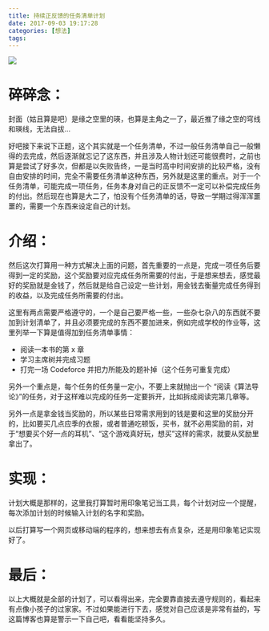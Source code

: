 ```yaml
---
title: 持续正反馈的任务清单计划
date: 2017-09-03 19:17:28
categories: [想法]
tags:
---
```

![](http://chuantu.biz/t6/34/1504437603x2890149823.jpg)

# 碎碎念：

封面（姑且算是吧）是缘之空里的瑛，也算是主角之一了，最近推了缘之空的穹线和瑛线，无法自拔...

好吧接下来说下正题，这个其实就是一个任务清单，不过一般任务清单自己一般懒得的去完成，然后逐渐就忘记了这东西，并且涉及人物计划还可能很费时，之前也算是尝试了好多次，但都是以失败告终，一是当时高中时间安排的比较严格，没有自由安排的时间，完全不需要任务清单这种东西，另外就是这里的重点。对于一个任务清单，可能完成一项任务，任务本身对自己的正反馈不一定可以补偿完成任务的付出。然后现在也算是大二了，怕没有个任务清单的话，导致一学期过得浑浑噩噩的，需要一个东西来设定自己的计划。



# 介绍：

然后这次打算用一种方式解决上面的问题，首先重要的一点是，完成一项任务后要得到一定的奖励，这个奖励要对应完成任务所需要的付出，于是想来想去，感觉最好的奖励就是金钱了，然后就是给自己设定一些计划，用金钱去衡量完成任务得到的收益，以及完成任务所需要的付出。

这里有两点需要严格遵守的，一个是自己要严格一些，一些杂七杂八的东西就不要加到计划清单了，并且必须要完成的东西不要加进来，例如完成学校的作业等，这里列举一下算是值得加到任务清单事情：

+ 阅读一本书的第 x 章
+ 学习主席树并完成习题
+ 打完一场 Codeforce 并把力所能及的题补掉（这个任务可重复完成）

另外一个重点是，每个任务的任务量一定小，不要上来就抛出一个 “阅读《算法导论》”的任务，对于这样难以完成的任务一定要拆开，比如拆成阅读完第几章等。

另外一点是拿金钱当奖励的，所以某些日常需求用到的钱是要和这里的奖励分开的，比如要买几点应季的衣服，或者普通吃顿饭，买书，就不必用奖励的前，对于“想要买个好一点的耳机”、“这个游戏真好玩，想买”这样的需求，就要从奖励里拿出了。

# 实现：

计划大概是那样的，这里我打算暂时用印象笔记当工具，每个计划对应一个提醒，每次添加计划的时候输入计划的名字和奖励。

以后打算写一个网页或移动端的程序的，想来想去有点复杂，还是用印象笔记实现好了。

# 最后：

以上大概就是全部的计划了，可以看得出来，完全要靠直接去遵守规则的，看起来有点像小孩子的过家家。不过如果能进行下去，感觉对自己应该是非常有益的，写这篇博客也算是警示一下自己吧，看看能坚持多久。